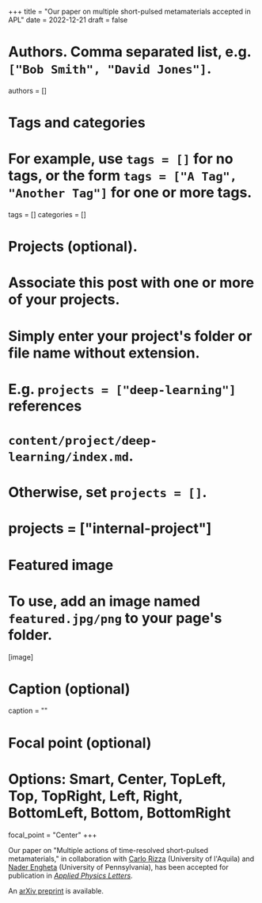 +++
title = "Our paper on multiple short-pulsed metamaterials accepted in APL"
date = 2022-12-21
draft = false

# Authors. Comma separated list, e.g. `["Bob Smith", "David Jones"]`.
authors = []

# Tags and categories
# For example, use `tags = []` for no tags, or the form `tags = ["A Tag", "Another Tag"]` for one or more tags.
tags = []
categories = []

# Projects (optional).
#   Associate this post with one or more of your projects.
#   Simply enter your project's folder or file name without extension.
#   E.g. `projects = ["deep-learning"]` references
#   `content/project/deep-learning/index.md`.
#   Otherwise, set `projects = []`.
# projects = ["internal-project"]

# Featured image
# To use, add an image named `featured.jpg/png` to your page's folder.
[image]
  # Caption (optional)
  caption = ""

  # Focal point (optional)
  # Options: Smart, Center, TopLeft, Top, TopRight, Left, Right, BottomLeft, Bottom, BottomRight
  focal_point = "Center"
+++

Our paper on "Multiple actions of time-resolved short-pulsed metamaterials," in collaboration with [Carlo Rizza](https://scholar.google.it/citations?user=kmPd1kYAAAAJ&hl=it) (University of l'Aquila) and [Nader Engheta](https://www.seas.upenn.edu/~engheta/index.htm) (University of Pennsylvania),
has been accepted for publication in [*Applied Physics Letters*](https://aip.scitation.org/journal/apl).

An [arXiv preprint](http://arxiv.org/abs/2212.08336) is available.
